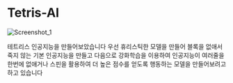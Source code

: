 # Tetris-AI

![Screenshot_1](https://user-images.githubusercontent.com/55937069/93563830-a1665a80-f9c3-11ea-8728-a9c6b9c0fcd5.png)


테트리스 인공지능을 만들어보았습니다
우선 휴리스틱한 모델을 만들어 블록을 없애서 죽지 않는 기본 인공지능을 만들고
다음으로 강화학습을 이용하여 인공지능이 여러줄을 한번에 없애거나 스핀을 활용하여 
더 높은 점수를 얻도록 행동하는 모델을 만들어보려고 하고 있습니다
